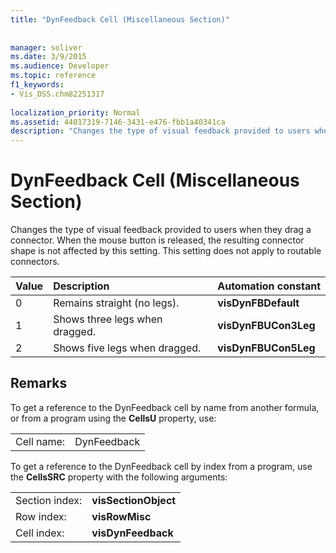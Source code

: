 ```yaml
---
title: "DynFeedback Cell (Miscellaneous Section)"
 
 
manager: soliver
ms.date: 3/9/2015
ms.audience: Developer
ms.topic: reference
f1_keywords:
- Vis_DSS.chm82251317
 
localization_priority: Normal
ms.assetid: 44017319-7146-3431-e476-fbb1a40341ca
description: "Changes the type of visual feedback provided to users when they drag a connector. When the mouse button is released, the resulting connector shape is not affected by this setting. This setting does not apply to routable connectors."
---
```


# DynFeedback Cell (Miscellaneous Section)

Changes the type of visual feedback provided to users when they drag a connector. When the mouse button is released, the resulting connector shape is not affected by this setting. This setting does not apply to routable connectors.
  
|**Value**|**Description**|**Automation constant**|
|:-----|:-----|:-----|
| 0  <br/> | Remains straight (no legs).  <br/> |**visDynFBDefault** <br/> |
| 1  <br/> | Shows three legs when dragged.  <br/> |**visDynFBUCon3Leg** <br/> |
| 2  <br/> | Shows five legs when dragged.  <br/> |**visDynFBUCon5Leg** <br/> |
   
## Remarks

To get a reference to the DynFeedback cell by name from another formula, or from a program using the **CellsU** property, use: 
  
|||
|:-----|:-----|
| Cell name:  <br/> | DynFeedback  <br/> |
   
To get a reference to the DynFeedback cell by index from a program, use the **CellsSRC** property with the following arguments: 
  
|||
|:-----|:-----|
| Section index:  <br/> |**visSectionObject** <br/> |
| Row index:  <br/> |**visRowMisc** <br/> |
| Cell index:  <br/> |**visDynFeedback** <br/> |
   

